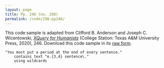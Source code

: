 ```yaml
---
layout: page
title: Pp. 246 (no. 298)
permalink: /code/298-pp246/
---
```


This code sample is adapted from Clifford B. Anderson and Joseph C. Wicentowski, 
[_XQuery for Humanists_](/) (College Station: Texas A&M University Press, 2020), 246. 
Download this code sample in its [raw form](/code/298-pp246/298-pp246.xq).

```xquery
"You must put a period at the end of every sentence." 
    contains text "e.{3,4} sentence\." 
    using wildcards
```  
